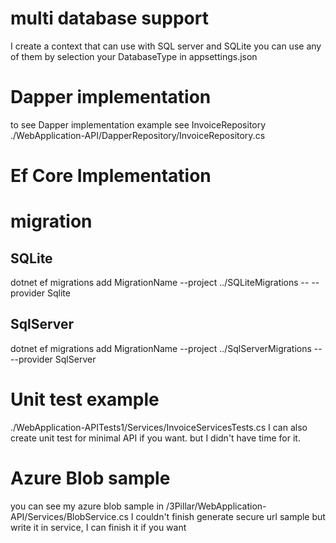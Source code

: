 ﻿# multi database support
I create a context that can use with SQL server and SQLite you can use any of them by selection your DatabaseType in appsettings.json

# Dapper implementation 
to see Dapper implementation example see InvoiceRepository ./WebApplication-API/DapperRepository/InvoiceRepository.cs

# Ef Core Implementation
# migration
## SQLite
dotnet ef migrations add MigrationName --project ../SQLiteMigrations -- --provider Sqlite
## SqlServer
dotnet ef migrations add MigrationName --project ../SqlServerMigrations -- --provider SqlServer

# Unit test example
./WebApplication-APITests1/Services/InvoiceServicesTests.cs
I can also create unit test for minimal API if you want. but I didn't have time for it.
# Azure Blob sample
you can see my azure blob sample in /3Pillar/WebApplication-API/Services/BlobService.cs
I couldn't finish generate secure url sample but write it in service, I can finish it if you want

